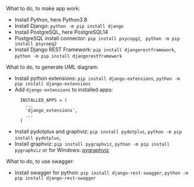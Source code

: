 What to do, to make app work:
* Install Python, here Python3.8
* Install Django: `python -m pip install django`
* Install PostgreSQL, here PostgreSQL14
* PostgreSQL install connector: `pip install psycopg2`, ` python -m pip install psycopg2`
* Install Django REST Framework: `pip install djangorestframework`, `python -m pip install djangorestframework`

What to do, to generate UML diagram:
* Install python extensions: `pip install django-extensions`, `python -m pip install django-extensions`
* Add `django-extensions` to installed apps:
  ``` 
    INSTALLED_APPS = (
      ...
      'django_extensions',
      ...
    ) 
  ```
* Install pydotplus and graphviz: `pip install pydotplus`, `python -m pip install pydotplus`,
* Install graphviz: `pip install pygraphviz`, `python -m pip install pygraphviz` or for Windows: [pygraphviz](https://pygraphviz.github.io/documentation/stable/install.html])

What to do, to use swagger:
* Install swagger for python: `pip install django-rest-swagger`, `python -m pip install django-rest-swagger`